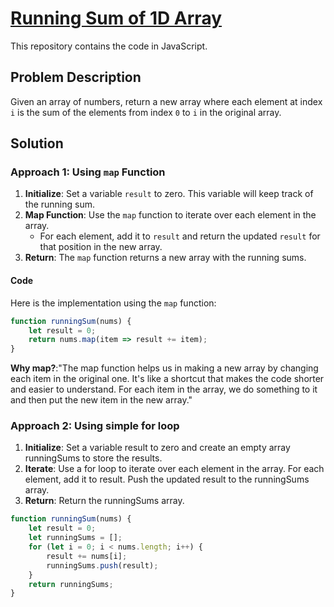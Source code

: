 #  [Running Sum of 1D Array](https://leetcode.com/problems/running-sum-of-1d-array/)

This repository contains the code in JavaScript.

## Problem Description

Given an array of numbers, return a new array where each element at index `i` is the sum of the elements from index `0` to `i` in the original array.

## Solution

### Approach 1: Using `map` Function

1. **Initialize**: Set a variable `result` to zero. This variable will keep track of the running sum.
2. **Map Function**: Use the `map` function to iterate over each element in the array.
   - For each element, add it to `result` and return the updated `result` for that position in the new array.
3. **Return**: The `map` function returns a new array with the running sums.

#### Code

Here is the implementation using the `map` function:

```javascript
function runningSum(nums) {
    let result = 0;
    return nums.map(item => result += item);
}
```
**Why map?**:"The map function helps us in making a new array by changing each item in the original one. It's like a shortcut that makes the code shorter and easier to understand. For each item in the array, we do something to it and then put the new item in the new array."

### Approach 2: Using simple for loop

1. **Initialize**: Set a variable result to zero and create an empty array runningSums to store the results.
2. **Iterate**: Use a for loop to iterate over each element in the array.
For each element, add it to result.
Push the updated result to the runningSums array.
3. **Return**: Return the runningSums array.

```javascript
function runningSum(nums) {
    let result = 0;
    let runningSums = [];
    for (let i = 0; i < nums.length; i++) {
        result += nums[i];
        runningSums.push(result);
    }
    return runningSums;
}
``` 
